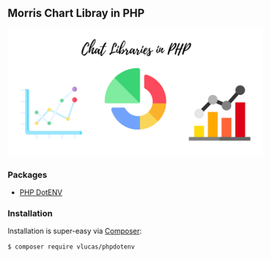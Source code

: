 ## Morris Chart Libray in PHP
![Chart Image](./public/images/chart.png)


### Packages
- [PHP DotENV](https://github.com/vlucas/phpdotenv)

### Installation
Installation is super-easy via [Composer](https://getcomposer.org/):

```bash
$ composer require vlucas/phpdotenv
```
